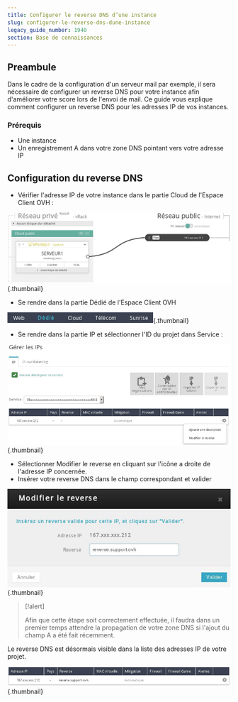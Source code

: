 ```yaml
---
title: Configurer le reverse DNS d’une instance
slug: configurer-le-reverse-dns-dune-instance
legacy_guide_number: 1940
section: Base de connaissances
---
```



## Preambule
Dans le cadre de la configuration d'un serveur mail par exemple, il sera nécessaire de configurer un reverse DNS pour votre instance afin d'améliorer votre score lors de l'envoi de mail. Ce guide vous explique comment configurer un reverse DNS pour les adresses IP de vos instances.


### Prérequis
- Une instance
- Un enregistrement A dans votre zone DNS pointant vers votre adresse IP


## Configuration du reverse DNS
- Vérifier l'adresse IP de votre instance dans le partie Cloud de l'Espace Client OVH :


![public-cloud](images/3024.png){.thumbnail}

- Se rendre dans la partie Dédié de l'Espace Client OVH


![public-cloud](images/3025.png){.thumbnail}

- Se rendre dans la partie IP et sélectionner l'ID du projet dans Service :


![public-cloud](images/3026.png){.thumbnail}

- Sélectionner Modifier le reverse en cliquant sur l'icône a droite de l'adresse IP concernée.
- Insérer votre reverse DNS dans le champ correspondant et valider


![public-cloud](images/3028.png){.thumbnail}



> [!alert]
>
> Afin que cette étape soit correctement effectuée, il faudra dans un premier
> temps attendre la propagation de votre zone DNS si l'ajout du champ A a été
> fait récemment.
> 

Le reverse DNS est désormais visible dans la liste des adresses IP de votre projet.


![public-cloud](images/3029.png){.thumbnail}